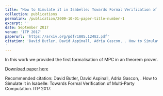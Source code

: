 ```yaml
---
title: "How to Simulate it in Isabelle: Towards Formal Verification of Multi-Party Computation"
collection: publications
permalink: /publication/2009-10-01-paper-title-number-1
excerpt: ''
date: September 2017
venue: 'ITP 2017'
paperurl: 'https://arxiv.org/pdf/1805.12482.pdf'
citation: 'David Butler, David Aspinall, Adria Gascon, . How to Simulate it in Isabelle: Towards Formal Verification of Multi-Party Computation. ITP 2017. 
'
---
```

In this work we provided the first formalisation of MPC in an theorem prover. 

[Download paper here](https://arxiv.org/pdf/1805.12482.pdf)

Recommended citation: David Butler, David Aspinall, Adria Gascon, . How to Simulate it in Isabelle: Towards Formal Verification of Multi-Party Computation. ITP 2017. 
